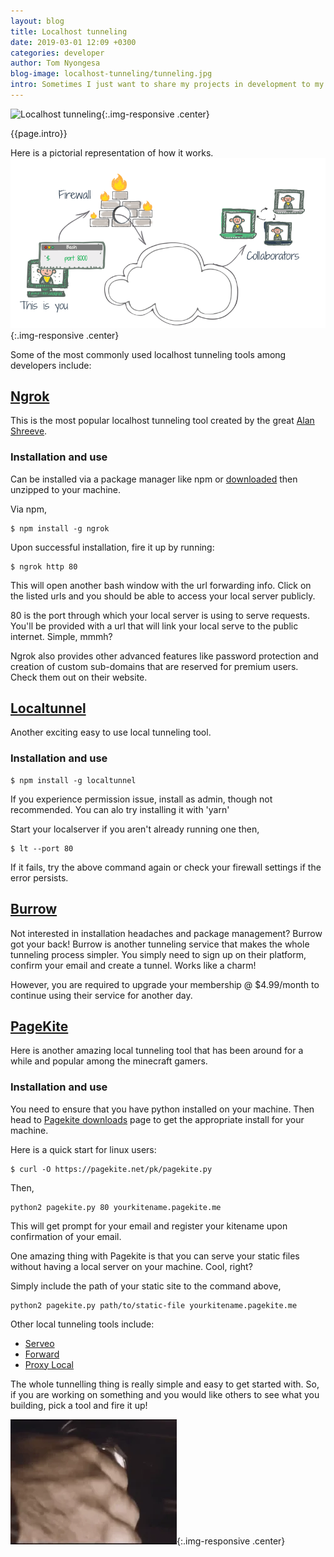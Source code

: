 ```yaml
---
layout: blog
title: Localhost tunneling
date: 2019-03-01 12:09 +0300
categories: developer
author: Tom Nyongesa
blog-image: localhost-tunneling/tunneling.jpg
intro: Sometimes I just want to share my projects in development to my boss, workmates, client or I just want to test it on my phone. I can do this by taking my development environments(my machine) to them but what if I'm working on a desktop? Well, I can ask them to come over or ask them to join my network, what if they are thousands of miles away? Well, I can deploy it to the internet but whatt if I'm not just ready? Well, say hello to [**Localhost Tunneling**](https://en.wikipedia.org/wiki/Tunneling_protocol), my bridge to the outside world! Or simply a tunnel from an external server(open to the internet) to my local server!
---
```


![Localhost tunneling](/assets/images/blog/{{page.blog-image}}){:.img-responsive .center}

{{page.intro}}

Here is a pictorial representation of how it works.
![start](/assets/images/blog/localhost-tunneling/local-tunnel.png){:.img-responsive .center}

Some of the most commonly used localhost tunneling tools among developers include:

## [Ngrok](https://ngrok.com/)

This is the most popular localhost tunneling tool created by the great [Alan Shreeve](https://twitter.com/inconshreveable). 

### Installation and use
Can be installed via a package manager like npm or [downloaded](https://dashboard.ngrok.com/get-started) then unzipped to your machine.

Via npm,

~~~
$ npm install -g ngrok
~~~

Upon successful installation, fire it up by running:

~~~
$ ngrok http 80
~~~

This will open another bash window with the url forwarding info. Click on the listed urls and you should be able to access your local server publicly.

80 is the port through which your local server is using to serve requests. You'll be provided with a url that will link your local serve to the public internet. Simple, mmmh?

Ngrok also provides other advanced features like password protection and creation of custom sub-domains that are reserved for premium users. Check them out on their website.

## [Localtunnel](https://localtunnel.me/)
Another exciting easy to use local tunneling tool. 

### Installation and use

~~~
$ npm install -g localtunnel
~~~

If you experience permission issue, install as admin, though not recommended. You can alo try installing it with 'yarn'

Start your localserver if you aren't already running one then,

~~~
$ lt --port 80 
~~~

If it fails, try the above command again or check your firewall settings if the error persists. 

## [Burrow](https://burrow.io/)

Not interested in installation headaches and package management? Burrow got your back! Burrow is another tunneling service that makes the whole tunneling process simpler. You simply need to sign up on their platform, confirm your email and create a tunnel. Works like a charm!

However, you are required to upgrade your membership @ $4.99/month to continue using their service for another day.

## [PageKite](https://pagekite.net/)
Here is another amazing local tunneling tool that has been around for a while and popular among the minecraft gamers. 

### Installation and use
You need to ensure that you have python installed on your machine. Then head to [Pagekite downloads](http://pagekite.net/downloads) page to get the appropriate install for your machine. 

Here is a quick start for linux users:

~~~
$ curl -O https://pagekite.net/pk/pagekite.py
~~~

Then,
~~~
python2 pagekite.py 80 yourkitename.pagekite.me
~~~

This will get prompt for your email and register your kitename upon confirmation of your email.

One amazing thing with Pagekite is that you can serve your static files without having a local server on your machine. Cool, right? 

Simply include the path of your static site to the command above,

~~~
python2 pagekite.py path/to/static-file yourkitename.pagekite.me
~~~

Other local tunneling tools include:

- [Serveo](https://serveo.net/)
- [Forward](https://forwardhq.com/)
- [Proxy Local](http://proxylocal.com/)

The whole tunnelling thing is really simple and easy to get started with. So, if you are working on something and you would like others to see what you building, pick a tool and fire it up!

![start](/assets/images/blog/localhost-tunneling/ignite.webp){:.img-responsive .center}